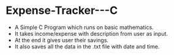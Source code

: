 # Expense-Tracker---C

- A Simple C Program which runs on basic mathematics.
- It takes income/expense with description from user as input.
- At the end it gives user their savings.
- It also saves all the data in the .txt file with date and time.

